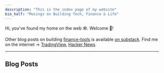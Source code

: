 ```yaml
---
description: "This is the index page of my website"
bio_half: "Musings on Building Tech, Finance & Life"
---
```


Hi, you've found my home on the web 🕸. Welcome :wave:!

Other blog posts on building [finance-tools](https://github.com/hirawatt/finance-tools) is available [on substack](https://hirawat.substack.com/).
Find me on the internet -> [TradingView](https://in.tradingview.com/u/hirawatt), [Hacker News](https://news.ycombinator.com/)

---

## Blog Posts